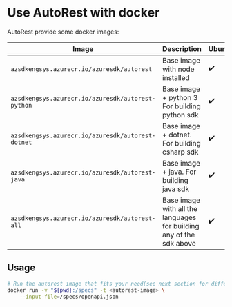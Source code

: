 # Use AutoRest with docker

AutoRest provide some docker images:

| Image                                             | Description                                                         | Ubuntu             |
| ------------------------------------------------- | ------------------------------------------------------------------- | ------------------ |
| `azsdkengsys.azurecr.io/azuresdk/autorest`        | Base image with node installed                                      | :heavy_check_mark: |
| `azsdkengsys.azurecr.io/azuresdk/autorest-python` | Base image + python 3 For building python sdk                       | :heavy_check_mark: |
| `azsdkengsys.azurecr.io/azuresdk/autorest-dotnet` | Base image + dotnet. For building csharp sdk                        | :heavy_check_mark: |
| `azsdkengsys.azurecr.io/azuresdk/autorest-java`   | Base image + java. For building java sdk                            | :heavy_check_mark: |
| `azsdkengsys.azurecr.io/azuresdk/autorest-all`    | Base image with all the languages for building any of the sdk above | :heavy_check_mark: |

## Usage

```bash
# Run the autorest image that fits your need(see next section for different options) and mount the current directory to access the openapi spec there.
docker run -v "${pwd}:/specs" -t <autorest-image> \
    --input-file=/specs/openapi.json
```
